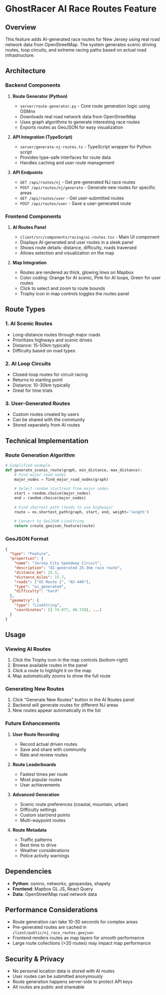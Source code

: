 # GhostRacer AI Race Routes Feature

## Overview

This feature adds AI-generated race routes for New Jersey using real road network data from OpenStreetMap. The system generates scenic driving routes, loop circuits, and extreme racing paths based on actual road infrastructure.

## Architecture

### Backend Components

1. **Route Generator (Python)**
   - `server/route-generator.py` - Core route generation logic using OSMnx
   - Downloads real road network data from OpenStreetMap
   - Uses graph algorithms to generate interesting race routes
   - Exports routes as GeoJSON for easy visualization

2. **API Integration (TypeScript)**
   - `server/generate-nj-routes.ts` - TypeScript wrapper for Python script
   - Provides type-safe interfaces for route data
   - Handles caching and user route management

3. **API Endpoints**
   - `GET /api/routes/nj` - Get pre-generated NJ race routes
   - `POST /api/routes/nj/generate` - Generate new routes for specific areas
   - `GET /api/routes/user` - Get user-submitted routes
   - `POST /api/routes/user` - Save a user-generated route

### Frontend Components

1. **AI Routes Panel**
   - `client/src/components/racing/ai-routes.tsx` - Main UI component
   - Displays AI-generated and user routes in a sleek panel
   - Shows route details: distance, difficulty, roads traversed
   - Allows selection and visualization on the map

2. **Map Integration**
   - Routes are rendered as thick, glowing lines on Mapbox
   - Color coding: Orange for AI scenic, Pink for AI loops, Green for user routes
   - Click to select and zoom to route bounds
   - Trophy icon in map controls toggles the routes panel

## Route Types

### 1. AI Scenic Routes
- Long-distance routes through major roads
- Prioritizes highways and scenic drives
- Distance: 15-50km typically
- Difficulty based on road types

### 2. AI Loop Circuits
- Closed-loop routes for circuit racing
- Returns to starting point
- Distance: 10-30km typically
- Great for time trials

### 3. User-Generated Routes
- Custom routes created by users
- Can be shared with the community
- Stored separately from AI routes

## Technical Implementation

### Route Generation Algorithm
```python
# Simplified example
def generate_scenic_route(graph, min_distance, max_distance):
    # Find major road nodes
    major_nodes = find_major_road_nodes(graph)
    
    # Select random start/end from major nodes
    start = random.choice(major_nodes)
    end = random.choice(major_nodes)
    
    # Find shortest path (tends to use highways)
    route = nx.shortest_path(graph, start, end, weight='length')
    
    # Convert to GeoJSON LineString
    return create_geojson_feature(route)
```

### GeoJSON Format
```json
{
  "type": "Feature",
  "properties": {
    "name": "Jersey City Speedway Circuit",
    "description": "AI-generated 25.3km race route",
    "distance_km": 25.3,
    "distance_miles": 15.7,
    "roads": ["US Route 1", "NJ-440"],
    "type": "ai_generated",
    "difficulty": "hard"
  },
  "geometry": {
    "type": "LineString",
    "coordinates": [[-74.077, 40.728], ...]
  }
}
```

## Usage

### Viewing AI Routes
1. Click the Trophy icon in the map controls (bottom-right)
2. Browse available routes in the panel
3. Click a route to highlight it on the map
4. Map automatically zooms to show the full route

### Generating New Routes
1. Click "Generate New Routes" button in the AI Routes panel
2. Backend will generate routes for different NJ areas
3. New routes appear automatically in the list

### Future Enhancements

1. **User Route Recording**
   - Record actual driven routes
   - Save and share with community
   - Rate and review routes

2. **Route Leaderboards**
   - Fastest times per route
   - Most popular routes
   - User achievements

3. **Advanced Generation**
   - Scenic route preferences (coastal, mountain, urban)
   - Difficulty settings
   - Custom start/end points
   - Multi-waypoint routes

4. **Route Metadata**
   - Traffic patterns
   - Best time to drive
   - Weather considerations
   - Police activity warnings

## Dependencies

- **Python**: osmnx, networkx, geopandas, shapely
- **Frontend**: Mapbox GL JS, React Query
- **Data**: OpenStreetMap road network data

## Performance Considerations

- Route generation can take 10-30 seconds for complex areas
- Pre-generated routes are cached in `client/public/nj_race_routes.geojson`
- Frontend renders routes as map layers for smooth performance
- Large route collections (>20 routes) may impact map performance

## Security & Privacy

- No personal location data is stored with AI routes
- User routes can be submitted anonymously
- Route generation happens server-side to protect API keys
- All routes are public and shareable